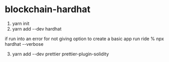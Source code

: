 # blockchain-hardhat

1)  yarn init
2)  yarn add --dev hardhat

if run into an error for not giving option to create a basic app run
ride % npx hardhat --verbose

3)  yarn add --dev prettier prettier-plugin-solidity

